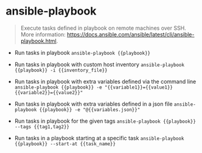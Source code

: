 # ansible-playbook
> Execute tasks defined in playbook on remote machines over SSH.
> More information: <https://docs.ansible.com/ansible/latest/cli/ansible-playbook.html>.

- Run tasks in playbook
`ansible-playbook {{playbook}}`

- Run tasks in playbook with custom host inventory
`ansible-playbook {{playbook}} -i {{inventory_file}}`

- Run tasks in playbook with extra variables defined via the command line
`ansible-playbook {{playbook}} -e "{{variable1}}={{value1}} {{variable2}}={{value2}}"`

- Run tasks in playbook with extra variables defined in a json file
`ansible-playbook {{playbook}} -e "@{{variables.json}}"`

- Run tasks in playbook for the given tags
`ansible-playbook {{playbook}} --tags {{tag1,tag2}}`

- Run tasks in a playbook starting at a specific task
`ansible-playbook {{playbook}} --start-at {{task_name}}`
